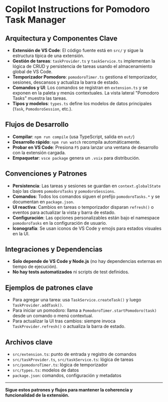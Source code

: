 # Copilot Instructions for Pomodoro Task Manager

## Arquitectura y Componentes Clave
- **Extensión de VS Code**: El código fuente está en `src/` y sigue la estructura típica de una extensión.
- **Gestión de tareas**: `taskProvider.ts` y `taskService.ts` implementan la lógica de CRUD y persistencia de tareas usando el almacenamiento global de VS Code.
- **Temporizador Pomodoro**: `pomodoroTimer.ts` gestiona el temporizador, sesiones, descansos y actualiza la barra de estado.
- **Comandos y UI**: Los comandos se registran en `extension.ts` y se exponen en la paleta y menús contextuales. La vista lateral "Pomodoro Tasks" muestra las tareas.
- **Tipos y modelos**: `types.ts` define los modelos de datos principales (`Task`, `PomodoroSession`, etc.).

## Flujos de Desarrollo
- **Compilar**: `npm run compile` (usa TypeScript, salida en `out/`)
- **Desarrollo rápido**: `npm run watch` recompila automáticamente.
- **Probar en VS Code**: Presiona `F5` para lanzar una ventana de desarrollo con la extensión cargada.
- **Empaquetar**: `vsce package` genera un `.vsix` para distribución.

## Convenciones y Patrones
- **Persistencia**: Las tareas y sesiones se guardan en `context.globalState` bajo las claves `pomodoroTasks` y `pomodoroSessions`.
- **Comandos**: Todos los comandos siguen el prefijo `pomodoroTasks.*` y se documentan en `package.json`.
- **UI reactiva**: Cambios en tareas o temporizador disparan `refresh()` o eventos para actualizar la vista y barra de estado.
- **Configuración**: Las opciones personalizables están bajo el namespace `pomodoroTasks` en la configuración de usuario.
- **Iconografía**: Se usan iconos de VS Code y emojis para estados visuales en la UI.

## Integraciones y Dependencias
- **Solo depende de VS Code y Node.js** (no hay dependencias externas en tiempo de ejecución).
- **No hay tests automatizados** ni scripts de test definidos.

## Ejemplos de patrones clave
- Para agregar una tarea: usa `TaskService.createTask()` y luego `TaskProvider.addTask()`.
- Para iniciar un pomodoro: llama a `PomodoroTimer.startPomodoro(task)` desde un comando o menú contextual.
- Para actualizar la UI tras cambios: siempre invoca `TaskProvider.refresh()` o actualiza la barra de estado.

## Archivos clave
- `src/extension.ts`: punto de entrada y registro de comandos
- `src/taskProvider.ts`, `src/taskService.ts`: lógica de tareas
- `src/pomodoroTimer.ts`: lógica de temporizador
- `src/types.ts`: modelos de datos
- `package.json`: comandos, configuración y metadatos

---

**Sigue estos patrones y flujos para mantener la coherencia y funcionalidad de la extensión.**
